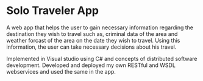 # Solo Traveler App

A web app that helps the user to gain necessary information regarding the destination they wish to travel such as, criminal data of the area and weather forcast of the area on the date they wish to travel.
Using this information, the user can take necessary decisions about his travel.

Implemented in Visual studio using C# and concepts of distributed software development.
Developed and deployed my own RESTful and WSDL webservices and used the same in the app.